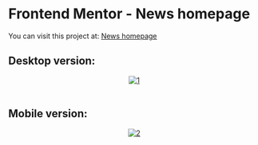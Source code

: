 # Frontend Mentor - News homepage

You can visit this project at: <a href="https://matiasmass.github.io/news-homepage-main/" target="_blank">News homepage</a>

## Desktop version:
<p align="center">
<a href="https://postimg.cc/y36shb6y" target="_blank"><img src="https://i.postimg.cc/XqdqbRTm/1.png" alt="1"/></a><br/><br/>
</p>

## Mobile version:
<p align="center">
<a href="https://postimg.cc/7bXxPwXs" target="_blank"><img src="https://i.postimg.cc/Wbctn4Zv/2.png" alt="2"/></a><br/><br/>
</p>
